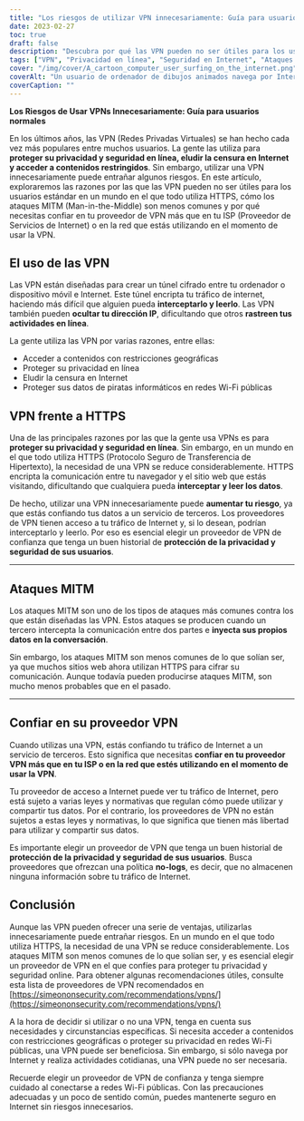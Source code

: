```yaml
---
title: "Los riesgos de utilizar VPN innecesariamente: Guía para usuarios normales"
date: 2023-02-27
toc: true
draft: false
description: "Descubra por qué las VPN pueden no ser útiles para los usuarios estándar en un mundo en el que todo utiliza HTTPS y cómo confiar en su proveedor de VPN."
tags: ["VPN", "Privacidad en línea", "Seguridad en Internet", "Ataques MITM", "Redes privadas virtuales", "Ciberseguridad", "Seguridad en línea", "Cifrado", "HTTPS", "Protección de datos", "Servicios de terceros", "Riesgos para la intimidad", "ISP", "Contenido georrestringido", "Censura en Internet", "Wi-Fi público", "Protección de datos", "Protección en línea", "Seguridad web", "Proveedores de VPN"]
cover: "/img/cover/A_cartoon_computer_user_surfing_on_the_internet.png"
coverAlt: "Un usuario de ordenador de dibujos animados navega por Internet, mientras aparece un símbolo de candado gigante para proteger la intimidad del usuario."
coverCaption: ""
---
```


**Los Riesgos de Usar VPNs Innecesariamente: Guía para usuarios normales**

En los últimos años, las VPN (Redes Privadas Virtuales) se han hecho cada vez más populares entre muchos usuarios. La gente las utiliza para **proteger su privacidad y seguridad en línea, eludir la censura en Internet y acceder a contenidos restringidos**. Sin embargo, utilizar una VPN innecesariamente puede entrañar algunos riesgos. En este artículo, exploraremos las razones por las que las VPN pueden no ser útiles para los usuarios estándar en un mundo en el que todo utiliza HTTPS, cómo los ataques MITM (Man-in-the-Middle) son menos comunes y por qué necesitas confiar en tu proveedor de VPN más que en tu ISP (Proveedor de Servicios de Internet) o en la red que estás utilizando en el momento de usar la VPN.

## El uso de las VPN

Las VPN están diseñadas para crear un túnel cifrado entre tu ordenador o dispositivo móvil e Internet. Este túnel encripta tu tráfico de internet, haciendo más difícil que alguien pueda **interceptarlo y leerlo**. Las VPN también pueden **ocultar tu dirección IP**, dificultando que otros **rastreen tus actividades en línea**.

La gente utiliza las VPN por varias razones, entre ellas:

- Acceder a contenidos con restricciones geográficas
- Proteger su privacidad en línea
- Eludir la censura en Internet
- Proteger sus datos de piratas informáticos en redes Wi-Fi públicas

## VPN frente a HTTPS

Una de las principales razones por las que la gente usa VPNs es para **proteger su privacidad y seguridad en línea**. Sin embargo, en un mundo en el que todo utiliza HTTPS (Protocolo Seguro de Transferencia de Hipertexto), la necesidad de una VPN se reduce considerablemente. HTTPS encripta la comunicación entre tu navegador y el sitio web que estás visitando, dificultando que cualquiera pueda **interceptar y leer los datos**.

De hecho, utilizar una VPN innecesariamente puede **aumentar tu riesgo**, ya que estás confiando tus datos a un servicio de terceros. Los proveedores de VPN tienen acceso a tu tráfico de Internet y, si lo desean, podrían interceptarlo y leerlo. Por eso es esencial elegir un proveedor de VPN de confianza que tenga un buen historial de **protección de la privacidad y seguridad de sus usuarios**.

______

## Ataques MITM

Los ataques MITM son uno de los tipos de ataques más comunes contra los que están diseñadas las VPN. Estos ataques se producen cuando un tercero intercepta la comunicación entre dos partes e **inyecta sus propios datos en la conversación**.

Sin embargo, los ataques MITM son menos comunes de lo que solían ser, ya que muchos sitios web ahora utilizan HTTPS para cifrar su comunicación. Aunque todavía pueden producirse ataques MITM, son mucho menos probables que en el pasado.

______

## Confiar en su proveedor VPN

Cuando utilizas una VPN, estás confiando tu tráfico de Internet a un servicio de terceros. Esto significa que necesitas **confiar en tu proveedor VPN más que en tu ISP o en la red que estés utilizando en el momento de usar la VPN**.

Tu proveedor de acceso a Internet puede ver tu tráfico de Internet, pero está sujeto a varias leyes y normativas que regulan cómo puede utilizar y compartir tus datos. Por el contrario, los proveedores de VPN no están sujetos a estas leyes y normativas, lo que significa que tienen más libertad para utilizar y compartir sus datos.

Es importante elegir un proveedor de VPN que tenga un buen historial de **protección de la privacidad y seguridad de sus usuarios**. Busca proveedores que ofrezcan una política **no-logs**, es decir, que no almacenen ninguna información sobre tu tráfico de Internet.

## Conclusión

Aunque las VPN pueden ofrecer una serie de ventajas, utilizarlas innecesariamente puede entrañar riesgos. En un mundo en el que todo utiliza HTTPS, la necesidad de una VPN se reduce considerablemente. Los ataques MITM son menos comunes de lo que solían ser, y es esencial elegir un proveedor de VPN en el que confíes para proteger tu privacidad y seguridad online. Para obtener algunas recomendaciones útiles, consulte esta lista de proveedores de VPN recomendados en [https://simeononsecurity.com/recommendations/vpns/](https://simeononsecurity.com/recommendations/vpns/)

A la hora de decidir si utilizar o no una VPN, tenga en cuenta sus necesidades y circunstancias específicas. Si necesita acceder a contenidos con restricciones geográficas o proteger su privacidad en redes Wi-Fi públicas, una VPN puede ser beneficiosa. Sin embargo, si sólo navega por Internet y realiza actividades cotidianas, una VPN puede no ser necesaria.

Recuerde elegir un proveedor de VPN de confianza y tenga siempre cuidado al conectarse a redes Wi-Fi públicas. Con las precauciones adecuadas y un poco de sentido común, puedes mantenerte seguro en Internet sin riesgos innecesarios.